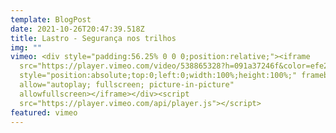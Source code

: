 ```yaml
---
template: BlogPost
date: 2021-10-26T20:47:39.518Z
title: Lastro - Segurança nos trilhos
img: ""
vimeo: <div style="padding:56.25% 0 0 0;position:relative;"><iframe
  src="https://player.vimeo.com/video/538865328?h=091a37246f&color=efe200&title=0&byline=0&portrait=0"
  style="position:absolute;top:0;left:0;width:100%;height:100%;" frameborder="0"
  allow="autoplay; fullscreen; picture-in-picture"
  allowfullscreen></iframe></div><script
  src="https://player.vimeo.com/api/player.js"></script>
featured: vimeo
---
```

